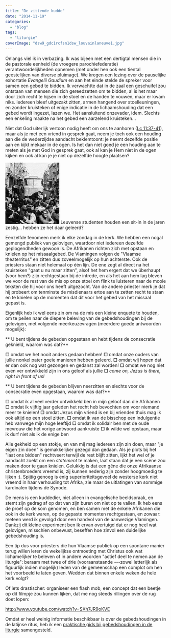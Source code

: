 ```yaml
---
title: "De zittende kudde"
date: "2014-11-19"
categories: 
  - "blog"
tags: 
  - "liturgie"
coverImage: "dsw9_gdc1rcfsn1dsw_louvainlaneuve1.jpg"
---
```


Onlangs viel ik in verbazing. Ik was bijeen met een dertigtal mensen die in de pastorale eenheid (de vroegere parochiefederatie) verantwoordelijkheden opnemen (met onder hen ook een tiental geestelijken van diverse pluimage). We kregen een lezing over de pauselijke exhortatie _Evangelii Gaudium_ en aan het einde stelde de spreker voor samen een gebed te bidden. Ik verwachtte dat in de zaal een geschuifel zou ontstaan van mensen die zich gereedzetten om te bidden, al is het maar door zich recht te hijsen in de stoel en de handen te vouwen, maar er kwam niks. Iedereen bleef uitgezakt zitten, armen hangend over stoelleuningen, en zonder kruisteken of enige indicatie in de lichaamshouding dat een gebed wordt ingezet, lazen we. Het aansluitend onzevader, idem. Slechts een enkeling maakte na het gebed een aarzelend kruisteken…

Niet dat God uiterlijk vertoon nodig heeft om ons te aanhoren ([Lc 11:37-41](http://bijbel.net/wb/?p=page&i=66276,66293 "Aanklacht tegen farizeeën en wetgeleerden")), maar als je met een vriend in gesprek gaat, neem je toch ook een houding aan die de wederzijdse aandacht beklemtoont: je neemt dezelfde positie aan en kijkt mekaar in de ogen. Is het dan niet goed je een houding aan te meten als je met God in gesprek gaat, ook al kan je Hem niet in de ogen kijken en ook al kan je je niet op dezelfde hoogte plaatsen?

![Leuvense studenten houden een sit-in in de jaren zestig... hebben ze het daar geleerd?](images/dsw9_gdc1rcfsn1dsw_louvainlaneuve1.jpg) Leuvense studenten houden een sit-in in de jaren zestig... hebben ze het daar geleerd?

Eenzelfde fenomeen merk ik elke zondag in de kerk. We hebben een nogal gemengd publiek van gelovigen, waardoor niet iedereen dezelfde geplogendheden gewoon is. De Afrikanen richten zich met opstaan en knielen op het missaalgebed. De Vlamingen volgen de "Vlaamse theaterritus" en zitten dus zoveelmogelijk op hun achterste. Ook de priesters staan niet helemaal op één lijn. De ene zegt al direct na het kruisteken "gaat u nu maar zitten", alsof het hem ergert dat we überhaupt (voor hem?) zijn rechtgestaan bij de intrede, en als het aan hem lag bleven we voor de rest van de mis op onze stoel om flink te luisteren naar de mooie teksten die hij voor ons heeft uitgezocht. Van de andere priester merk je dat hij probeert om tenminste de misdienaars ertoe aan te zetten recht te staan en te knielen op de momenten dat dit voor het gebed van het missaal gepast is.

Eigenlijk heb ik wel eens zin om na de mis een kleine enquete te houden, om te peilen naar de diepere beleving van de gebedshoudingen bij de gelovigen, met volgende meerkeuzevragen (meerdere goede antwoorden mogelijk):

** U bent tijdens de gebeden opgestaan en hebt tijdens de consecratie geknield, waarom was dat?**

**☐** omdat we het nooit anders gedaan hebben! **☐** omdat onze ouders van jullie nonkel pater goeie manieren hebben geleerd. **☐** omdat wij hopen dat er dan ook nog wat gezongen en gedanst zal worden! **☐** omdat we nog niet even ver ontwikkeld zijn in ons geloof als jullie **☐** _come on, Jezus is there, right in front of us!_

** U bent tijdens de gebeden blijven neerzitten en slechts voor de consecratie even opgestaan, waarom was dat?**

**☐** omdat ik al veel verder ontwikkeld ben in mijn geloof dan die Afrikanen **☐** omdat ik vijftig jaar geleden het recht heb bevochten om voor niemand meer te knielen! **☐** omdat Jezus mijn vriend is en bij vrienden thuis mag ik ook altijd op een stoel zitten. **☐** omdat ik van de bisschop een indulgentie heb vanwege mijn hoge leeftijd **☐** omdat ik solidair ben met de oude mevrouw die het vorige antwoord aankruiste **☐** ik wilde wel opstaan, maar ik durf niet als ik de enige ben

Alle gekheid op een stokje, en van mij mag iedereen zijn zin doen, maar "je eigen zin doen" is gemakkelijker gezegd dan gedaan. Als je plots bij het "laat ons bidden" rechtveert terwijl de rest blijft zitten, lijkt het wel of je aandacht zoekt om een _statement_ te maken, laat staan dat je een scène zou maken door te gaan knielen. Gelukkig is dat een gêne die onze Afrikaanse christenbroeders vreemd is, zij kunnen nederig zijn zonder hoogmoedig te lijken :). Spijtig genoeg is enig superioriteitsgevoel de westerse kerk niet vreemd in haar verhouding tot Afrika, zie maar de uitlatingen van sommige kardinalen tijdens de Synode.

De mens is een kuddedier, niet alleen in evangelische beeldspraak, en stemt zijn gedrag af op dat van zijn buren om niet op te vallen. Ik heb eens de proef op de som genomen, en ben samen met de enkele Afrikanen die ook in de kerk waren, op de gepaste momenten rechtgestaan, en zowaar: meteen werd ik gevolgd door een handvol van de aanwezige Vlamingen. Dankzij dit kleine experiment ben ik ervan overtuigd dat er nog heel wat gelovigen, misschien onbewust, beseffen hoe zinvol een duidelijke gebedshouding is.

Een tip dus voor priesters die hun Vlaamse publiek op een spontane manier terug willen leren de wekelijkse ontmoeting met Christus ook wat lichamelijker te beleven of in andere woorden "actief deel te nemen aan de liturgie": beraam met twee of drie (vooraanstaande ---zowel letterlijk als figuurlijk indien mogelijk) leden van de gemeenschap een complot om hen het voorbeeld te laten geven. Wedden dat binnen enkele weken de hele kerk volgt?

Of iets drastischer: organiseer een flash mob, een concept dat een beetje op dit filmpje zou kunnen lijken, dat me nog steeds rillingen over de rug doet lopen:

http://www.youtube.com/watch?v=SXh7JR9oKVE

Omdat er heel weinig informatie beschikbaar is over de gebedshoudingen in de latijnse ritus, heb ik een [praktische gids bij gebedshoudingen in de liturgie](/praktische-gids-bij-gebedshoudingen-in-de-liturgie/ "Praktische gids bij gebedshoudingen in de liturgie") samengesteld.
